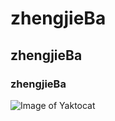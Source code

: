 # zhengjieBa
## zhengjieBa
### zhengjieBa
![Image of Yaktocat](https://octodex.github.com/images/yaktocat.png)
